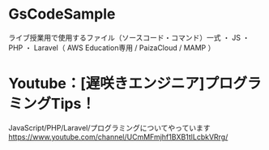 # GsCodeSample 
ライブ授業用で使用するファイル（ソースコード・コマンド）一式
・ JS
・ PHP
・ Laravel（ AWS Education専用 / PaizaCloud / MAMP ）

# Youtube：[遅咲きエンジニア]プログラミングTips！
JavaScript/PHP/Laravel/プログラミングについてやっています
https://www.youtube.com/channel/UCmMFmjhf1BXB1tlLcbkVRrg/


